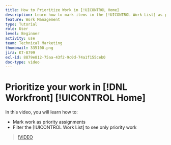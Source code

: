 ```yaml
---
title: How to Prioritize Work in [!UICONTROL Home]
description: Learn how to mark items in the [!UICONTROL Work List] as priority assignments on the Home page. Then filter the list to see your prioritized work in [!DNL  Workfront].
feature: Work Management
type: Tutorial
role: User
level: Beginner
activity: use
team: Technical Marketing
thumbnail: 335100.png
jira: KT-8799
exl-id: 8879e812-75aa-43f2-9c0d-74a1f155ceb0
doc-type: video
---
```

# Prioritize your work in [!DNL Workfront] [!UICONTROL Home]

In this video, you will learn how to:

* Mark work as priority assignments
* Filter the [!UICONTROL Work List] to see only priority work

>[!VIDEO](https://video.tv.adobe.com/v/335100/?quality=12&learn=on)
